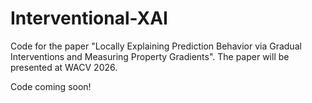 # Interventional-XAI
Code for the paper "Locally Explaining Prediction Behavior via Gradual Interventions and Measuring Property Gradients".
The paper will be presented at WACV 2026.

Code coming soon!
